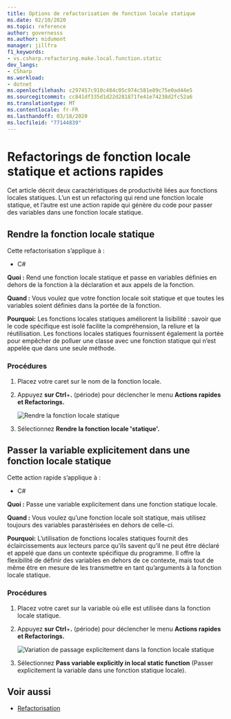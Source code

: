 ```yaml
---
title: Options de refactorisation de fonction locale statique
ms.date: 02/10/2020
ms.topic: reference
author: governesss
ms.author: midumont
manager: jillfra
f1_keywords:
- vs.csharp.refactoring.make.local.function.static
dev_langs:
- CSharp
ms.workload:
- dotnet
ms.openlocfilehash: c297457c910c484c05c974c581e89c75e0ad44e5
ms.sourcegitcommit: cc841df335d1d22d281871fe41e74238d2fc52a6
ms.translationtype: MT
ms.contentlocale: fr-FR
ms.lasthandoff: 03/18/2020
ms.locfileid: "77144839"
---
```

# <a name="static-local-function-refactorings-and-quick-actions"></a>Refactorings de fonction locale statique et actions rapides

Cet article décrit deux caractéristiques de productivité liées aux fonctions locales statiques. L’un est un refactoring qui rend une fonction locale statique, et l’autre est une action rapide qui génère du code pour passer des variables dans une fonction locale statique.

## <a name="make-local-function-static"></a>Rendre la fonction locale statique

Cette refactorisation s’applique à :

- C#

**Quoi :** Rend une fonction locale statique et passe en variables définies en dehors de la fonction à la déclaration et aux appels de la fonction.

**Quand :** Vous voulez que votre fonction locale soit statique et que toutes les variables soient définies dans la portée de la fonction.

**Pourquoi:** Les fonctions locales statiques améliorent la lisibilité : savoir que le code spécifique est isolé facilite la compréhension, la reliure et la réutilisation. Les fonctions locales statiques fournissent également la portée pour empêcher de polluer une classe avec une fonction statique qui n’est appelée que dans une seule méthode.

### <a name="how-to"></a>Procédures

1. Placez votre caret sur le nom de la fonction locale.

2. Appuyez **sur Ctrl**+**.** (période) pour déclencher le menu **Actions rapides et Refactorings.**

   ![Rendre la fonction locale statique](media/make-local-function-static.png)

3. Sélectionnez **Rendre la fonction locale 'statique'.**

## <a name="pass-variable-explicitly-in-a-static-local-function"></a>Passer la variable explicitement dans une fonction locale statique

Cette action rapide s’applique à :

- C#

**Quoi :** Passe une variable explicitement dans une fonction statique locale.

**Quand :** Vous voulez qu’une fonction locale soit statique, mais utilisez toujours des variables parastérisées en dehors de celle-ci.

**Pourquoi:** L’utilisation de fonctions locales statiques fournit des éclaircissements aux lecteurs parce qu’ils savent qu’il ne peut être déclaré et appelé que dans un contexte spécifique du programme. Il offre la flexibilité de définir des variables en dehors de ce contexte, mais tout de même être en mesure de les transmettre en tant qu’arguments à la fonction locale statique.

### <a name="how-to"></a>Procédures

1. Placez votre caret sur la variable où elle est utilisée dans la fonction locale statique.

2. Appuyez **sur Ctrl**+**.** (période) pour déclencher le menu **Actions rapides et Refactorings.**

   ![Variation de passage explicitement dans la fonction locale statique](media/pass-variable-explicitly-static-local-function.png)

3. Sélectionnez **Pass variable explicitly in local static function** (Passer explicitement la variable dans une fonction statique locale).

## <a name="see-also"></a>Voir aussi

- [Refactorisation](../refactoring-in-visual-studio.md)